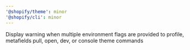 ```yaml
---
'@shopify/theme': minor
'@shopify/cli': minor
---
```


Display warning when multiple environment flags are provided to profile, metafields pull, open, dev, or console theme commands
